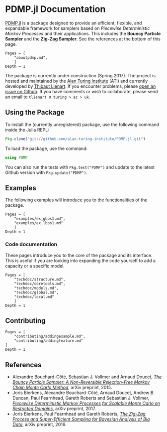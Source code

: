 # PDMP.jl Documentation

[PDMP.jl](https://github.com/alan-turing-institute/PDMP.jl) is a package designed to provide an efficient, flexible, and expandable framework for samplers based on *Piecewise Deterministic Markov Processes* and their applications.
This includes the **Bouncy Particle Sampler** and the **Zig-Zag Sampler**.
See the references at the bottom of this page.

```@contents
Pages = [
    "aboutpdmp.md",
    ]
Depth = 1
```

The package is currently under construction (Spring 2017).
The project is hosted and maintained by the [Alan Turing Institute](https://www.turing.ac.uk) (ATI) and currently developed by [Thibaut Lienart](http://www.stats.ox.ac.uk/~lienart/). If you encounter problems, please [open an issue on Github](https://github.com/alan-turing-institute/PDMP.jl/issues).
If you have comments or wish to collaborate, please send an email to `tlienart σ turing > ac > uk`.

## Using the Package

To install the (currently unregistered) package, use the following command inside the Julia REPL:

```julia
Pkg.clone("git://github.com/alan-turing-institute/PDMP.jl.git")
```

To load the package, use the command:

```julia
using PDMP
```

You can also run the tests with ```Pkg.test("PDMP")``` and update to the latest Github version with ```Pkg.update("PDMP")```.

## Examples

The following examples will introduce you to the functionalities of the package.

```@contents
Pages = [
    "examples/ex_gbps1.md",
    "examples/ex_lbps1.md"
    ]
Depth = 1
```

### Code documentation

These pages introduce you to the core of the package and its interface.
This is useful if you are looking into expanding the code yourself to add a capacity or a specific model.

```@contents
Pages = [
    "techdoc/structure.md",
    "techdoc/coretools.md",
    "techdoc/models.md",
    "techdoc/global.md",
    "techdoc/local.md"
    ]
Depth = 1
```

## Contributing

```@contents
Pages = [
    "contributing/addingexample.md",
    "contributing/addingfeature.md"
]
Depth = 1
```

## References

* Alexandre Bouchard-Côté, Sebastian J. Vollmer and Arnaud Doucet, [*The Bouncy Particle Sampler: A Non-Reversible Rejection-Free Markov Chain Monte Carlo Method*](https://arxiv.org/abs/1510.02451), arXiv preprint, 2015.
* Joris Bierkens, Alexandre Bouchard-Côté, Arnaud Doucet, Andrew B. Duncan, Paul Fearnhead, Gareth Roberts and Sebastian J. Vollmer, [*Piecewise Deterministic Markov Processes for Scalable Monte Carlo on Restricted Domains*](https://arxiv.org/pdf/1701.04244.pdf), arXiv preprint, 2017.
* Joris Bierkens, Paul Fearnhead and Gareth Roberts, [*The Zig-Zag Process and Super-Efficient Sampling for Bayesian Analysis of Big Data*](https://arxiv.org/pdf/1607.03188.pdf), arXiv preprint, 2016.
